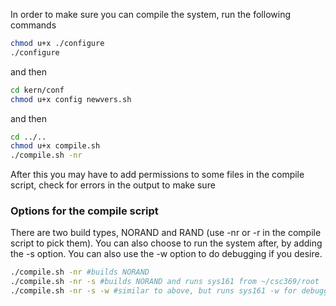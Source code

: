 In order to make sure you can compile the system, run the following commands

```bash
chmod u+x ./configure
./configure
```

and then

```bash
cd kern/conf
chmod u+x config newvers.sh
```

and then

```bash
cd ../..
chmod u+x compile.sh
./compile.sh -nr
```

After this you may have to add permissions to some files in the compile script, check for errors in the output to make sure

### Options for the compile script

There are two build types, NORAND and RAND (use -nr or -r in the compile script to pick them).
You can also choose to run the system after, by adding the -s option.
You can also use the -w option to do debugging if you desire.
```bash
./compile.sh -nr #builds NORAND
./compile.sh -nr -s #builds NORAND and runs sys161 from ~/csc369/root
./compile.sh -nr -s -w #similar to above, but runs sys161 -w for debugging
```

